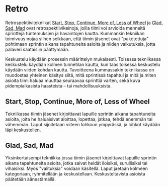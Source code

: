# Retro

Retrospektiivitekniikat [Start, Stop, Continue, More of, Less of Wheel](https://retrospectivewiki.org/index.php?title=Start,_Stop,_Continue,_More_of,_Less_of_Wheel) ja [Glad, Sad, Mad](https://retrospectivewiki.org/index.php?title=Glad,_Sad,_Mad) ovat retrospektiivikeinoja, joilla tiimi voi arvioida menneitä sprinttejä tuntemuksien ja havaintojen kautta. Kummankin tekniikan toimivuus nojaa siihen seikkaan, että tiimin jäsenet ovat "pakotettuja" pohtimaan sprintin aikana tapahtuneita asioita ja niiden vaikutuksia, jotta palaveri saataisiin päättymään.

Keskustelu käydään prosessin määrittelyn mukaisesti. Toisessa tekniikassa keskustelu käydään kolmen tunnetilan kautta, kun taas toisessa keskustelu käydään viiden kohdan kautta. Tavoitteena kummassakin tekniikassa on muodostaa yhteinen käsitys siitä, mitä sprintissä tapahtui ja mitä ja miten asioita tiimi haluaa muuttaa seuraavaa sprinttiä varten, sekä kuva pidempiaikasista haasteista – tai mahdollisuuksista.

## Start, Stop, Continue, More of, Less of Wheel

Tekniikassa tiimin jäsenet kirjoittavat lapuille sprintin aikana tapahtuneita asioita, joita he haluaisivat aloittaa, lopettaa, jatkaa, tehdä enemmän tai vähemmän. Laput sijoitetaan viiteen lohkoon ympyrässä, ja lohkot käydään läpi keskustellen.

## Glad, Sad, Mad

Yksinkertaisempi tekniikka jossa tiimin jäsenet kirjoittavat lapuille sprintin aikana tapahtuneita asioita, jotka saivat heidät iloisiksi, surullisiksi tai vihaisiksi. Myös "valituksia" voidaan käsitellä. Laput jaetaan kolmeen kategoriaan, ryhmitellään ja keskustellaan. Keskusteltavista asioista päätetään äänestämällä.

